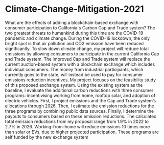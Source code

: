 # Climate-Change-Mitigation-2021
What are the effects of adding a blockchain-based exchange with consumer participation to California's Carbon Cap and Trade system?
The two greatest threats to humankind during this time are the COVID-19 pandemic and climate change. During the COVID-19 lockdown, the only bright spot is that air pollution and CO2 emission have been reduced significantly. To slow down climate change, my project will reduce total emissions by allowing consumers to participate in the current California Cap and Trade system. 
The improved Cap and Trade system will replace the current auction-based system with a blockchain exchange which includes individual consumers. The money from industrial participants, which currently goes to the state, will instead be used to pay for consumer emissions reduction incentives. My project focuses on the feasibility study of this proposed exchange system. Using the existing system as the baseline, I evaluate the additional carbon reductions with three consumer programs: incentivising working from home, rooftop solar, and adoption of electric vehicles. 
First, I project emissions and the Cap and Trade system’s allocations through 2026. Then, I estimate the emission reductions for the three programs by combining public data sources. Finally, I determine the payouts to consumers based on these emission reductions. 
The calculated total emission reductions from my proposal range from 1.9% in 2022 to 2.7% in 2026. Working-from-home will reduce emissions 10 times more than solar or EVs, due to higher projected participation. These programs are self funded by the new exchange system
